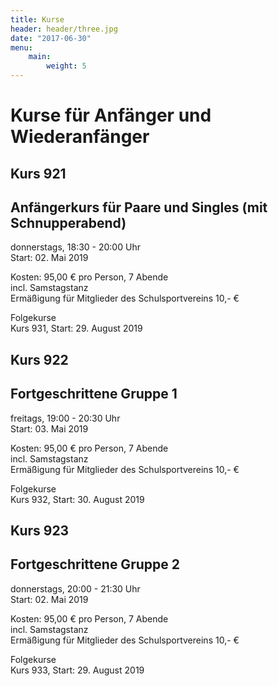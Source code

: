 ```yaml
---
title: Kurse
header: header/three.jpg
date: "2017-06-30"
menu:
    main:
        weight: 5
---
```


# Kurse für Anfänger und Wiederanfänger

## Kurs 921  
## Anfängerkurs für Paare und Singles (mit Schnupperabend)  
donnerstags, 18:30 - 20:00 Uhr  
Start: 02\. Mai 2019  

Kosten: 95,00 € pro Person, 7 Abende  
incl. Samstagstanz  
Ermäßigung für Mitglieder des Schulsportvereins 10,- €  

Folgekurse  
Kurs 931, Start: 29\. August 2019  

## Kurs 922  
## Fortgeschrittene Gruppe 1  
freitags, 19:00 - 20:30 Uhr  
Start: 03\. Mai 2019  

Kosten: 95,00 € pro Person, 7 Abende  
incl. Samstagstanz  
Ermäßigung für Mitglieder des Schulsportvereins 10,- €  

Folgekurse  
Kurs 932, Start: 30\. August 2019  

## Kurs 923  
## Fortgeschrittene Gruppe 2  
donnerstags, 20:00 - 21:30 Uhr  
Start: 02\. Mai 2019  

Kosten: 95,00 € pro Person, 7 Abende  
incl. Samstagstanz  
Ermäßigung für Mitglieder des Schulsportvereins 10,- €  

Folgekurse  
Kurs 933, Start: 29\. August 2019  
